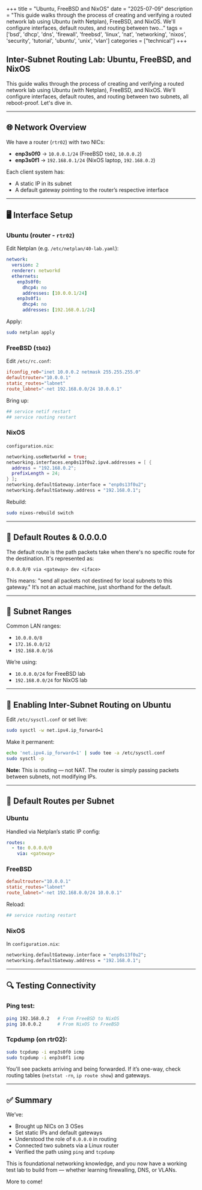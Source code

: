 +++
title = "Ubuntu, FreeBSD and NixOS"
date = "2025-07-09"
description = "This guide walks through the process of creating and verifying a routed network lab using Ubuntu (with Netplan), FreeBSD, and NixOS. We'll configure interfaces, default routes, and routing between two..."
tags = ['bsd', 'dhcp', 'dns', 'firewall', 'freebsd', 'linux', 'nat', 'networking', 'nixos', 'security', 'tutorial', 'ubuntu', 'unix', 'vlan']
categories = ["technical"]
+++

## Inter-Subnet Routing Lab: Ubuntu, FreeBSD, and NixOS

This guide walks through the process of creating and verifying a routed network lab using Ubuntu (with Netplan), FreeBSD, and NixOS. We'll configure interfaces, default routes, and routing between two subnets, all reboot-proof. Let's dive in.

---

## 🌐 Network Overview

We have a router (`rtr02`) with two NICs:

- **enp3s0f0** → `10.0.0.1/24` (FreeBSD `tb02`, `10.0.0.2`)
- **enp3s0f1** → `192.168.0.1/24` (NixOS laptop, `192.168.0.2`)

Each client system has:

- A static IP in its subnet
- A default gateway pointing to the router’s respective interface

---

## 🖥️ Interface Setup

### Ubuntu (router - `rtr02`)

Edit Netplan (e.g. `/etc/netplan/40-lab.yaml`):

```yaml
network:
  version: 2
  renderer: networkd
  ethernets:
    enp3s0f0:
      dhcp4: no
      addresses: [10.0.0.1/24]
    enp3s0f1:
      dhcp4: no
      addresses: [192.168.0.1/24]
```

Apply:

```bash
sudo netplan apply
```

### FreeBSD (`tb02`)

Edit `/etc/rc.conf`:

```conf
ifconfig_re0="inet 10.0.0.2 netmask 255.255.255.0"
defaultrouter="10.0.0.1"
static_routes="labnet"
route_labnet="-net 192.168.0.0/24 10.0.0.1"
```

Bring up:

```sh
## service netif restart
## service routing restart
```

### NixOS

`configuration.nix`:

```nix
networking.useNetworkd = true;
networking.interfaces.enp0s13f0u2.ipv4.addresses = [ {
  address = "192.168.0.2";
  prefixLength = 24;
} ];
networking.defaultGateway.interface = "enp0s13f0u2";
networking.defaultGateway.address = "192.168.0.1";
```

Rebuild:

```bash
sudo nixos-rebuild switch
```

---

## 🚪 Default Routes & 0.0.0.0

The default route is the path packets take when there's no specific route for the destination. It's represented as:

```none
0.0.0.0/0 via <gateway> dev <iface>
```

This means: "send all packets not destined for local subnets to this gateway." It’s not an actual machine, just shorthand for the default.

---

## 🧮 Subnet Ranges

Common LAN ranges:

- `10.0.0.0/8`
- `172.16.0.0/12`
- `192.168.0.0/16`

We’re using:

- `10.0.0.0/24` for FreeBSD lab
- `192.168.0.0/24` for NixOS lab

---

## 🔁 Enabling Inter-Subnet Routing on Ubuntu

Edit `/etc/sysctl.conf` or set live:

```bash
sudo sysctl -w net.ipv4.ip_forward=1
```

Make it permanent:

```bash
echo 'net.ipv4.ip_forward=1' | sudo tee -a /etc/sysctl.conf
sudo sysctl -p
```

**Note:** This is routing — not NAT. The router is simply passing packets between subnets, not modifying IPs.

---

## 🧭 Default Routes per Subnet

### Ubuntu

Handled via Netplan’s static IP config:

```yaml
routes:
  - to: 0.0.0.0/0
    via: <gateway>
```

### FreeBSD

```conf
defaultrouter="10.0.0.1"
static_routes="labnet"
route_labnet="-net 192.168.0.0/24 10.0.0.1"
```

Reload:

```sh
## service routing restart
```

### NixOS

In `configuration.nix`:

```nix
networking.defaultGateway.interface = "enp0s13f0u2";
networking.defaultGateway.address = "192.168.0.1";
```

---

## 🔍 Testing Connectivity

### Ping test:

```sh
ping 192.168.0.2   # From FreeBSD to NixOS
ping 10.0.0.2      # From NixOS to FreeBSD
```

### Tcpdump (on rtr02):

```bash
sudo tcpdump -i enp3s0f0 icmp
sudo tcpdump -i enp3s0f1 icmp
```

You'll see packets arriving and being forwarded. If it’s one-way, check routing tables (`netstat -rn`, `ip route show`) and gateways.

---

## ✅ Summary

We’ve:

- Brought up NICs on 3 OSes
- Set static IPs and default gateways
- Understood the role of `0.0.0.0` in routing
- Connected two subnets via a Linux router
- Verified the path using `ping` and `tcpdump`

This is foundational networking knowledge, and you now have a working test lab to build from — whether learning firewalling, DNS, or VLANs.

More to come!
